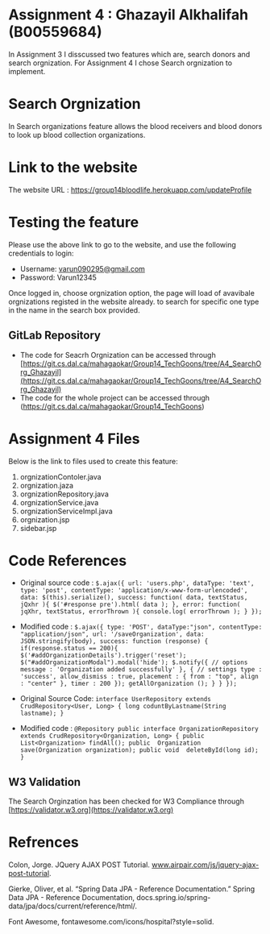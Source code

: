 # Assignment 4 : Ghazayil Alkhalifah (B00559684)
In Assignment 3 I disscussed two features which are, search donors and search orgnization. For Assignment 4 I chose Search orgnization to implement.

# Search Orgnization 
In Search organizations feature allows the blood receivers and blood donors to look up blood collection organizations.

# Link to the website
The website URL : https://group14bloodlife.herokuapp.com/updateProfile

# Testing the feature 
Please use the above link to go to the website, and use the following credentials to login: 
- Username: varun090295@gmail.com 
- Password: Varun12345


Once logged in, choose orgnization option, the page will load of avavibale orgnizations registed in the website already.
to search for specific one type in the name in the search box provided. 

## GitLab Repository
- The code for Seacrh Orgnization can be accessed through [https://git.cs.dal.ca/mahagaokar/Group14_TechGoons/tree/A4_SearchOrg_Ghazayil](https://git.cs.dal.ca/mahagaokar/Group14_TechGoons/tree/A4_SearchOrg_Ghazayil) 
- The code for the whole project can be accessed through (https://git.cs.dal.ca/mahagaokar/Group14_TechGoons)

# Assignment 4 Files 
Below is the link to files used to create this feature: 
1. orgnizationContoler.java
2. orgnization.jaza
3. orgnizationRepository.java
4. orgnizationService.java
5. orgnizationServiceImpl.java
6. orgnization.jsp
7. sidebar.jsp

# Code References

- Original source code :
`$.ajax({
        url: 'users.php',
        dataType: 'text',
        type: 'post',
        contentType: 'application/x-www-form-urlencoded',
        data: $(this).serialize(),
        success: function( data, textStatus, jQxhr ){
            $('#response pre').html( data );
        },
        error: function( jqXhr, textStatus, errorThrown ){
            console.log( errorThrown );
        }
    });`

- Modified code :
`$.ajax({
            type: 'POST',
            dataType:"json",
            contentType: "application/json",
            url: '/saveOrganization',
            data: JSON.stringify(body),
            success: function (response) {
                if(response.status == 200){
                    $('#addOrganizationDetails').trigger('reset');
                    $("#addOrganizationModal").modal('hide');
                    $.notify({
                        // options
                        message : 'Organization added successfully'
                    }, {
                        // settings
                        type : 'success',
                        allow_dismiss : true,
                        placement : {
                            from : "top",
                            align : "center"
                        },
                        timer : 200
                    });
                    getAllOrganization ();
                }
            }
        });`

- Original Source Code: 
``interface UserRepository extends CrudRepository<User, Long> {
  long coduntByLastname(String lastname);
}``


- Modified code :
`@Repository
public interface OrganizationRepository extends CrudRepository<Organization, Long> {
    public List<Organization> findAll();
    public  Organization save(Organization organization);
    public void  deleteById(long id);
}`

## W3 Validation

The Search Orginzation has been checked for W3 Compliance through [https://validator.w3.org](https://validator.w3.org)

# Refrences 
Colon, Jorge. JQuery AJAX POST Tutorial. www.airpair.com/js/jquery-ajax-post-tutorial.

Gierke, Oliver, et al. “Spring Data JPA - Reference Documentation.” Spring Data JPA - Reference Documentation, docs.spring.io/spring-data/jpa/docs/current/reference/html/.

Font Awesome, fontawesome.com/icons/hospital?style=solid.